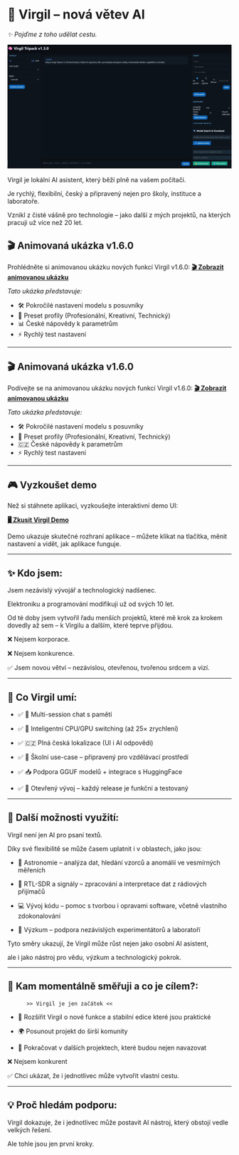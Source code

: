 # 🌟 Virgil – nová větev AI

*✨ Pojďme z toho udělat cestu.*



[![Virgil Screenshot](screen-001.jpg)](screen-001.jpg)


Virgil je lokální AI asistent, který běží plně na vašem počítači.  

Je rychlý, flexibilní, český a připravený nejen pro školy, instituce a laboratoře.  

Vznikl z čisté vášně pro technologie – jako další z mých projektů, na kterých pracuji už více než 20 let.





## 🎬 Animovaná ukázka v1.6.0

Prohlédněte si animovanou ukázku nových funkcí Virgil v1.6.0:
**[🎬 Zobrazit animovanou ukázku](https://github.com/avv217/Projekt-Virgil/raw/main/ukázka%20verze%201.6.gif)**

*Tato ukázka představuje:*
- 🛠️ Pokročilé nastavení modelu s posuvníky
- 🎨 Preset profily (Profesionální, Kreativní, Technický)
- 📊 České nápovědy k parametrům
- ⚡ Rychlý test nastavení

---



## 🎬 Animovaná ukázka v1.6.0

Podívejte se na animovanou ukázku nových funkcí Virgil v1.6.0:
**[🎬 Zobrazit animovanou ukázku](https://avv217.github.io/Projekt-Virgil/docs/gif-showcase.html)**

*Tato ukázka představuje:*
- 🛠️ Pokročilé nastavení modelu s posuvníky
- 🎨 Preset profily (Profesionální, Kreativní, Technický)
- 🇨🇿 České nápovědy k parametrům
- ⚡ Rychlý test nastavení

---

## 🎮 Vyzkoušet demo



Než si stáhnete aplikaci, vyzkoušejte interaktivní demo UI:  

**[🖥️ Zkusit Virgil Demo](https://avv217.github.io/Projekt-Virgil)**



Demo ukazuje skutečné rozhraní aplikace – můžete klikat na tlačítka, měnit nastavení a vidět, jak aplikace funguje.



---



## ✨ Kdo jsem:

Jsem nezávislý vývojář a technologický nadšenec.  

Elektroniku a programování modifikuji už od svých 10 let.  

Od té doby jsem vytvořil řadu menších projektů, které mě krok za krokem dovedly až sem – k Virgilu a dalším, které teprve přijdou.  



❌ Nejsem korporace.  

❌ Nejsem konkurence.  

✅ Jsem novou větví – nezávislou, otevřenou, tvořenou srdcem a vizí.  



---



## 🚀 Co Virgil umí:

- ✅ 🧠  Multi-session chat s pamětí  

- ✅ 🔄  Inteligentní CPU/GPU switching (až 25× zrychlení)  

- ✅ 🇨🇿   Plná česká lokalizace (UI i AI odpovědi)  

- ✅ 🏫  Školní use-case – připravený pro vzdělávací prostředí  

- ✅ 📥  Podpora GGUF modelů + integrace s HuggingFace  

- ✅ 🔧  Otevřený vývoj – každý release je funkční a testovaný



---



## 🌌 Další možnosti využití:



Virgil není jen AI pro psaní textů.  

Díky své flexibilitě se může časem uplatnit i v oblastech, jako jsou:



- 🔭 Astronomie – analýza dat, hledání vzorců a anomálií ve vesmírných měřeních  

- 📡 RTL-SDR a signály – zpracování a interpretace dat z rádiových přijímačů  

- 💻 Vývoj kódu – pomoc s tvorbou i opravami software, včetně vlastního zdokonalování  

- 🧪 Výzkum – podpora nezávislých experimentátorů a laboratoří  



Tyto směry ukazují, že Virgil může růst nejen jako osobní AI asistent,  

ale i jako nástroj pro vědu, výzkum a technologický pokrok.



---



## 🎯 Kam momentálně směřuji a co je cílem?:

          >> Virgil je jen začátek <<

- 🚀 Rozšířit Virgil o nové funkce a stabilní edice které jsou praktické 

- 🌍 Posunout projekt do širší komunity  

- 🔄 Pokračovat v dalších projektech, které budou nejen navazovat  



❌ Nejsem konkurent

✅ Chci ukázat, že i jednotlivec může vytvořit vlastní cestu.  



---



## 💡 Proč hledám podporu:

Virgil dokazuje, že i jednotlivec může postavit AI nástroj, který obstojí vedle velkých řešení.  

Ale tohle jsou jen první kroky. 


